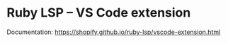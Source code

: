 # Ruby LSP – VS Code extension

Documentation: https://shopify.github.io/ruby-lsp/vscode-extension.html
